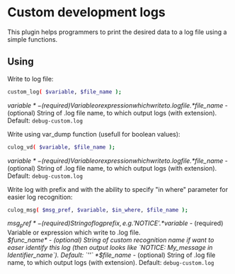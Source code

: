 # Custom development logs

This plugin helps programmers to print the desired data to a log file using a simple functions.

## Using

Write to log file:
```sh
custom_log( $variable, $file_name );
```
*$variable* - (required) Variable or expression which write to .log file.  
*$file_name* - (optional) String of .log file name, to which output logs (with extension). Default: `debug-custom.log`

Write using var_dump function (usefull for boolean values):
```sh
culog_vd( $variable, $file_name );
```
*$variable* - (required) Variable or expression which write to .log file.  
*$file_name* - (optional) String of .log file name, to which output logs (with extension). Default: `debug-custom.log`

Write log with prefix and with the ability to specify "in where" parameter for easier log recognition:
```sh
culog_msg( $msg_pref, $variable, $in_where, $file_name );
```
*$msg_pref* - (required) String of log prefix, e.g. 'NOTICE'.  
*$variable* - (required) Variable or expression which write to .log file.  
*$func_name* - (optional) String of custom recognition name if want to easer identify this log (then output looks like `NOTICE: My_message in Identifier_name`). Default: `''`  
*$file_name* - (optional) String of .log file name, to which output logs (with extension). Default: `debug-custom.log`  
